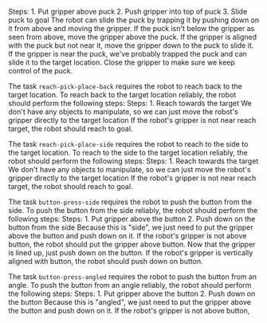 
Steps:  1. Put gripper above puck  2. Push gripper into top of puck  3. Slide puck to goal
The robot can slide the puck by trapping it by pushing down on it from above and moving the gripper. If the puck isn't below the gripper as seen from above, move the gripper above the puck.
If the gripper is aligned with the puck but not near it, move the gripper down to the puck to slide it.
If the gripper is near the puck, we've probably trapped the puck and can slide it to the target location. Close the gripper to make sure we keep control of the puck.

The task `reach-pick-place-back` requires the robot to reach back to the target location.
To reach back to the target location reliably, the robot should perform the following steps:
Steps:  1. Reach towards the target
We don't have any objects to manipulate, so we can just move the robot's gripper directly to the target location
If the robot's gripper is not near reach target, the robot should reach to goal.

The task `reach-pick-place-side` requires the robot to reach to the side to the target location.
To reach to the side to the target location reliably, the robot should perform the following steps:
Steps:  1. Reach towards the target
We don't have any objects to manipulate, so we can just move the robot's gripper directly to the target location
If the robot's gripper is not near reach target, the robot should reach to goal.

The task `button-press-side` requires the robot to push the button from the side.
To push the button from the side reliably, the robot should perform the following steps:
Steps:  1. Put gripper above the button  2. Push down on the button from the side
Because this is "side", we just need to put the gripper above the button and push down on it.
If the robot's gripper is not above button, the robot should put the gripper above button.
Now that the gripper is lined up, just push down on the button.
If the robot's gripper is vertically aligned with button, the robot should push down on button.

The task `button-press-angled` requires the robot to push the button from an angle.
To push the button from an angle reliably, the robot should perform the following steps:
Steps:  1. Put gripper above the button  2. Push down on the button
Because this is "angled", we just need to put the gripper above the button and push down on it.
If the robot's gripper is not above button,